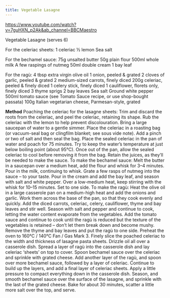 ```yaml
---
title: Vegetable Lasagne
---
```



https://www.youtube.com/watch?v=7guHXN_p2Ak&ab_channel=BBCMaestro

Vegetable Lasagne (serves 6)

For the celeriac sheets: 
1 celeriac 
½ lemon 
Sea salt 

For the bechamel sauce: 
75g unsalted butter 
50g plain flour 
500ml whole milk 
A few raspings of nutmeg 
50ml double cream 
1 bay leaf

For the ragù:
4 tbsp extra virgin olive oil 
1 onion, peeled & grated 
2 cloves of garlic, peeled & grated 
2 medium-sized carrots, finely diced 
200g celeriac, peeled & finely diced 
1 celery stick, finely diced 
1 cauliflower, florets only, finely diced 
3 thyme sprigs 
2 bay leaves 
Sea salt
Ground white pepper 
500ml tomato sauce (see Tomato Sauce recipe, or use shop-bought passata) 
100g Italian vegetarian cheese, Parmesan-style, grated

**Method**
Poaching the celeriac for the lasagne sheets: Trim and discard the roots from the celeriac, and peel the celeriac, retaining its shape. Rub the celeriac with the lemon to help prevent discolouration. Bring a large saucepan of water to a gentle simmer. Place the celeriac in a roasting bag (or vacuum-seal bag or clingfilm blanket; see sous vide note). Add a pinch or two of salt and then seal the bag. Place the sealed celeriac in the pan of water and poach for 75 minutes. Try to keep the water’s temperature at just below boiling point (about 95°C). Once out of the pan, allow the sealed celeriac to cool before removing it from the bag. Retain the juices, as they’ll be needed to make the sauce. To make the bechamel sauce: Melt the butter in a saucepan over a medium heat, add the flour and whisk for 3–4 minutes. Pour in the milk, continuing to whisk. Grate a few rasps of nutmeg into the sauce – to your taste. Pour in the cream and add the bay leaf, and season with salt and white pepper. Over a low-medium heat, keep stirring with the whisk for 10–15 minutes. Set to one side. To make the ragù: Heat the olive oil in a large casserole pan on a medium-high heat and add the onions and garlic. Work them across the base of the pan, so that they cook evenly and quickly. Add the diced carrots, celeriac, celery, cauliflower, thyme and bay leaves and stir well. Season with salt and pepper and continue to cook, letting the water content evaporate from the vegetables. Add the tomato sauce and continue to cook until the ragù is reduced but the texture of the vegetables is retained – don’t let them break down and become mushy. Remove the thyme and bay leaves and put the ragù to one side. Preheat the oven to 160°C / 140°C Fan / Gas Mark 3. Finely slice the poached celeriac to the width and thickness of lasagne pasta sheets. Drizzle oil all over a casserole dish. Spread a layer of ragù into the casserole dish and lay celeriac ‘sheets’ on top to cover. Spoon bechamel sauce over the celeriac and sprinkle with grated cheese. Add another layer of the ragù, and spoon over more bechamel sauce, followed by a layer of celeriac. Continue to build up the layers, and add a final layer of celeriac sheets. Apply a little pressure to compact everything down in the casserole dish. Season, and smooth bechamel sauce over the surface of the lasagne, and sprinkle with the last of the grated cheese. Bake for about 30 minutes, scatter a little more salt over the top, and serve.


